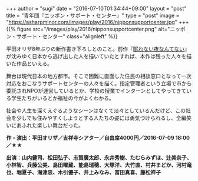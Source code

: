 +++
author = "sugi"
date = "2016-07-10T01:34:44+09:00"
layout = "post"
title = "青年団『ニッポン・サポート・センター』"
type = "post"
image = "https://asharpminor.com/images/play/2016/nipponsupportcenter.jpg"
+++
{{% figure src="/images/play/2016/nipponsupportcenter.png" alt="ニッポン・サポート・センター" class="alignleft" %}}

平田オリザ8年ぶりの新作書き下ろしとのこと。前作『[眠れない夜なんてない](/play/1821/)』が沈みゆく日本から逃げ出した人を描いていたとすれば、本作は残った人々を描いた作品といえる。

舞台は現代日本の地方都市。そこで困難に直面した住民の相談窓口となって一次対応をおこなうサポートセンターの人々を描く。指定管理者という立場で市から委託されNPOが運営しているとか、学校の授業でインターンとしてやってきている学生たちがいるとか福祉の今がよくわかる。

社会や人生を深くえぐるようなシーンはなくて淡々としているんだけど、この社会を少しでも住みやすくしようとする人たちの姿には勇気づけられるし、全編笑いにあふれた楽しい舞台だった。

**作・演出：平田オリザ／吉祥寺シアター／自由席4000円／2016-07-09 18:00／★★**

**出演：山内健司、松田弘子、志賀廣太郎、永井秀樹、たむらみずほ、辻美奈子、小林智、兵藤公美、島田曜蔵、能島瑞穂、大塚洋、大竹直、村井まどか、河村竜也、堀夏子、海津忠、木引優子、井上みなみ、富田真喜、藤松祥子**

